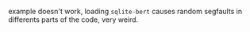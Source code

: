 example doesn't work, loading `sqlite-bert` causes random segfaults in differents parts of the code, very weird.
